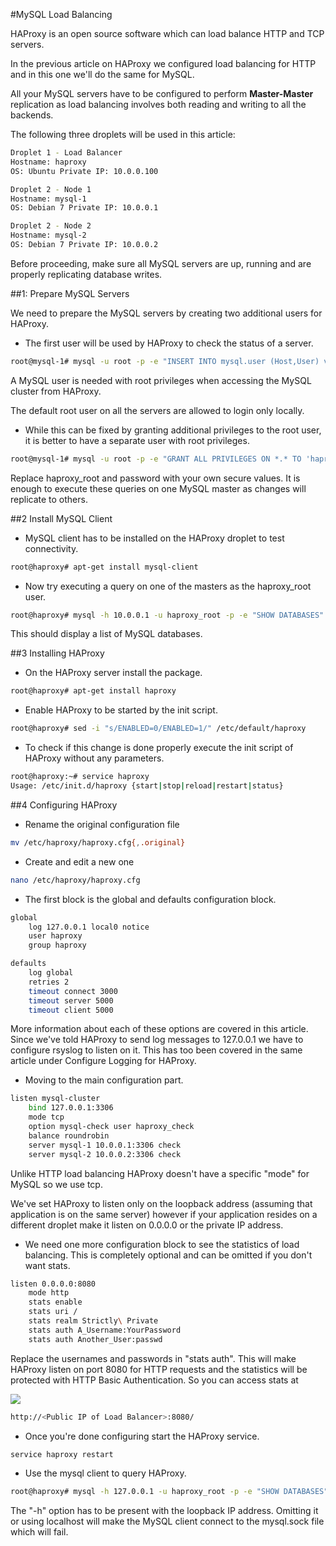 #MySQL Load Balancing

HAProxy is an open source software which can load balance HTTP and TCP servers.

In the previous article on HAProxy we configured load balancing for HTTP and in this one we'll do the same for MySQL.

All your MySQL servers have to be configured to perform **Master-Master** replication as load balancing involves both reading and writing to all the backends.

The following three droplets will be used in this article:
```sh
Droplet 1 - Load Balancer
Hostname: haproxy
OS: Ubuntu Private IP: 10.0.0.100

Droplet 2 - Node 1
Hostname: mysql-1
OS: Debian 7 Private IP: 10.0.0.1

Droplet 2 - Node 2
Hostname: mysql-2
OS: Debian 7 Private IP: 10.0.0.2
```

Before proceeding, make sure all MySQL servers are up, running and are properly replicating database writes.

##1: Prepare MySQL Servers

We need to prepare the MySQL servers by creating two additional users for HAProxy.

* The first user will be used by HAProxy to check the status of a server.

```sh
root@mysql-1# mysql -u root -p -e "INSERT INTO mysql.user (Host,User) values ('10.0.0.100','haproxy_check'); FLUSH PRIVILEGES;"
```

A MySQL user is needed with root privileges when accessing the MySQL cluster from HAProxy.

The default root user on all the servers are allowed to login only locally.

* While this can be fixed by granting additional privileges to the root user, it is better to have a separate user with root privileges.

```sh
root@mysql-1# mysql -u root -p -e "GRANT ALL PRIVILEGES ON *.* TO 'haproxy_root'@'10.0.0.100' IDENTIFIED BY 'password' WITH GRANT OPTION; FLUSH PRIVILEGES;"
```

Replace haproxy_root and password with your own secure values. It is enough to execute these queries on one MySQL master as changes will replicate to others.

##2 Install MySQL Client

* MySQL client has to be installed on the HAProxy droplet to test connectivity.
```sh
root@haproxy# apt-get install mysql-client
```

* Now try executing a query on one of the masters as the haproxy_root user.
```sh
root@haproxy# mysql -h 10.0.0.1 -u haproxy_root -p -e "SHOW DATABASES"
```

This should display a list of MySQL databases.

##3 Installing HAProxy

* On the HAProxy server install the package.
```sh
root@haproxy# apt-get install haproxy
```

* Enable HAProxy to be started by the init script.
```sh
root@haproxy# sed -i "s/ENABLED=0/ENABLED=1/" /etc/default/haproxy
```

* To check if this change is done properly execute the init script of HAProxy without any parameters.
```sh
root@haproxy:~# service haproxy
Usage: /etc/init.d/haproxy {start|stop|reload|restart|status}
```

##4 Configuring HAProxy

* Rename the original configuration file
```sh
mv /etc/haproxy/haproxy.cfg{,.original}
```

* Create and edit a new one
```sh
nano /etc/haproxy/haproxy.cfg
```

* The first block is the global and defaults configuration block.
```sh
global
    log 127.0.0.1 local0 notice
    user haproxy
    group haproxy

defaults
    log global
    retries 2
    timeout connect 3000
    timeout server 5000
    timeout client 5000
```
More information about each of these options are covered in this article. Since we've told HAProxy to send log messages to 127.0.0.1 we have to configure rsyslog to listen on it. This has too been covered in the same article under Configure Logging for HAProxy.

* Moving to the main configuration part.

```sh
listen mysql-cluster
    bind 127.0.0.1:3306
    mode tcp
    option mysql-check user haproxy_check
    balance roundrobin
    server mysql-1 10.0.0.1:3306 check
    server mysql-2 10.0.0.2:3306 check
```

Unlike HTTP load balancing HAProxy doesn't have a specific "mode" for MySQL so we use tcp.

We've set HAProxy to listen only on the loopback address (assuming that application is on the same server) however if your application resides on a different droplet make it listen on 0.0.0.0 or the private IP address.

* We need one more configuration block to see the statistics of load balancing. This is completely optional and can be omitted if you don't want stats.
```sh
listen 0.0.0.0:8080
    mode http
    stats enable
    stats uri /
    stats realm Strictly\ Private
    stats auth A_Username:YourPassword
    stats auth Another_User:passwd
```
Replace the usernames and passwords in "stats auth". This will make HAProxy listen on port 8080 for HTTP requests and the statistics will be protected with HTTP Basic Authentication. So you can access stats at


![](http://i.imgur.com/EiibWva.png)



```sh
http://<Public IP of Load Balancer>:8080/
```

* Once you're done configuring start the HAProxy service.
```sh
service haproxy restart
```

* Use the mysql client to query HAProxy.

```sh
root@haproxy# mysql -h 127.0.0.1 -u haproxy_root -p -e "SHOW DATABASES"
```

The "-h" option has to be present with the loopback IP address. Omitting it or using localhost will make the MySQL client connect to the mysql.sock file which will fail.
